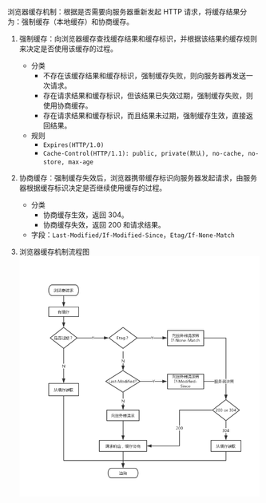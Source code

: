 浏览器缓存机制：根据是否需要向服务器重新发起 HTTP 请求，将缓存结果分为：强制缓存（本地缓存）和协商缓存。

1. 强制缓存：向浏览器缓存查找缓存结果和缓存标识，并根据该结果的缓存规则来决定是否使用该缓存的过程。

   - 分类
     - 不存在该缓存结果和缓存标识，强制缓存失败，则向服务器再发送一次请求。
     - 存在请求结果和缓存标识，但该结果已失效过期，强制缓存失败，则使用协商缓存。
     - 存在请求结果和缓存标识，而且结果未过期，强制缓存生效，直接返回结果。
   - 规则
     - `Expires(HTTP/1.0)`
     - `Cache-Control(HTTP/1.1): public, private(默认), no-cache, no-store, max-age`

2. 协商缓存：强制缓存失效后，浏览器携带缓存标识向服务器发起请求，由服务器根据缓存标识决定是否继续使用缓存的过程。

   - 分类
     - 协商缓存生效，返回 304。
     - 协商缓存失效，返回 200 和请求结果。
   - 字段：`Last-Modified/If-Modified-Since`，`Etag/If-None-Match`

3. 浏览器缓存机制流程图
   ![](/Images/浏览器缓存机制流程图.png)
